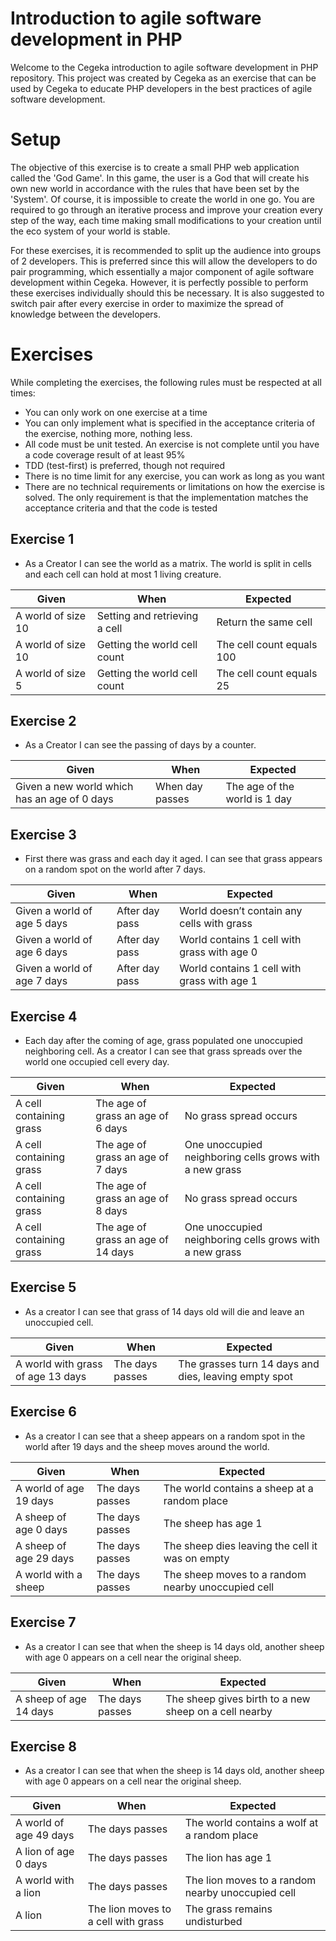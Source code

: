 # Introduction to agile software development in PHP

Welcome to the Cegeka introduction to agile software development in PHP repository. This project was created by Cegeka
as an exercise that can be used by Cegeka to educate PHP developers in the best practices of agile software development.



# Setup

The objective of this exercise is to create a small PHP web application called the 'God Game'. In this game, the user is
a God that will create his own new world in accordance with the rules that have been set by the 'System'. Of course, it
is impossible to create the world in one go. You are required to go through an iterative process and improve your
creation every step of the way, each time making small modifications to your creation until the eco system of your world
is stable.

For these exercises, it is recommended to split up the audience into groups of 2 developers. This is preferred since
this will allow the developers to do pair programming, which essentially a major component of agile software development
within Cegeka. However, it is perfectly possible to perform these exercises individually should this be necessary. It is
also suggested to switch pair after every exercise in order to maximize the spread of knowledge between the developers.



# Exercises

While completing the exercises, the following rules must be respected at all times:

* You can only work on one exercise at a time
* You can only implement what is specified in the acceptance criteria of the exercise, nothing more, nothing less.
* All code must be unit tested. An exercise is not complete until you have a code coverage result of at least 95%
* TDD (test-first) is preferred, though not required
* There is no time limit for any exercise, you can work as long as you want
* There are no technical requirements or limitations on how the exercise is solved. The only requirement is that the
implementation matches the acceptance criteria and that the code is tested



## Exercise 1

* As a Creator I can see the world as a matrix. The world is split in cells and each cell can hold at most 1 living
creature.

| Given                 | When                              | Expected                      |
|-----------------------|-----------------------------------|-------------------------------|
| A world of size 10    | Setting and retrieving a cell     | Return the same cell          |
| A world of size 10    | Getting the world cell count      | The cell count equals 100     |
| A world of size 5     | Getting the world cell count      | The cell count equals 25      |



## Exercise 2

* As a Creator I can see the passing of days by a counter.

| Given                                             | When              | Expected                          |
|---------------------------------------------------|-------------------|-----------------------------------|
| Given a new world which has an age of 0 days      | When day passes   | The age of the world is 1 day     |



## Exercise 3

* First there was grass and each day it aged. I can see that grass appears on a random spot on the world after 7 days.

| Given                             | When              | Expected                                          |
|-----------------------------------|-------------------|---------------------------------------------------|
| Given a world of age 5 days       | After day pass    | World doesn’t contain any cells with grass        |
| Given a world of age 6 days       | After day pass    | World contains 1 cell with grass with age 0       |
| Given a world of age 7 days       | After day pass    | World contains 1 cell with grass with age 1       |



## Exercise 4

* Each day after the coming of age, grass populated one unoccupied neighboring cell. As a creator I can see that grass
spreads over the world one occupied cell every day.


| Given                         | When                                  | Expected                                                      |
|-------------------------------|---------------------------------------|---------------------------------------------------------------|
| A cell containing grass       | The age of grass an age of 6 days     | No grass spread occurs                                        |
| A cell containing grass       | The age of grass an age of 7 days     | One unoccupied neighboring cells grows with a new grass       |
| A cell containing grass       | The age of grass an age of 8 days     | No grass spread occurs                                        |
| A cell containing grass       | The age of grass an age of 14 days    | One unoccupied neighboring cells grows with a new grass       |



## Exercise 5

* As a creator I can see that grass of 14 days old will die and leave an unoccupied cell.


| Given                                 | When                  | Expected                                                  |
|---------------------------------------|-----------------------|-----------------------------------------------------------|
| A world with grass of age 13 days     | The days passes       | The grasses turn 14 days and dies, leaving empty spot     |



## Exercise 6

* As a creator I can see that a sheep appears on a random spot in the world after 19 days and the sheep moves around the
world.


| Given                         | When                  | Expected                                                  |
|-------------------------------|-----------------------|-----------------------------------------------------------|
| A world of age 19 days        | The days passes       | The world contains a sheep at a random place              |
| A sheep of age 0 days         | The days passes       | The sheep has age 1                                       |
| A sheep of age 29 days        | The days passes       | The sheep dies leaving the cell it was on empty           |
| A world with a sheep          | The days passes       | The sheep moves to a random nearby unoccupied cell        |



## Exercise 7

* As a creator I can see that when the sheep is 14 days old, another sheep with age 0 appears on a cell near the
original sheep.


| Given                         | When                  | Expected                                                  |
|-------------------------------|-----------------------|-----------------------------------------------------------|
| A sheep of age 14 days        | The days passes       | The sheep gives birth to a new sheep on a cell nearby     |



## Exercise 8

* As a creator I can see that when the sheep is 14 days old, another sheep with age 0 appears on a cell near the
original sheep.


| Given                         | When                                      | Expected                                                  |
|-------------------------------|-------------------------------------------|-----------------------------------------------------------|
| A world of age 49 days        | The days passes                           | The world contains a wolf at a random place               |
| A lion of age 0 days          | The days passes                           | The lion has age 1                                        |
| A world with a lion           | The days passes                           | The lion moves to a random nearby unoccupied cell         |
| A lion                        | The lion moves to a cell with grass       | The grass remains undisturbed                             |



